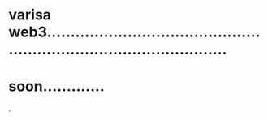 # varisa web3...........................................................................................
# soon.............
.
